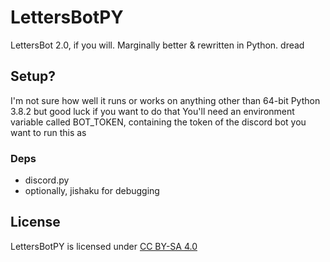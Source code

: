 # LettersBotPY
LettersBot 2.0, if you will. Marginally better &amp; rewritten in Python. dread

## Setup?
I'm not sure how well it runs or works on anything other than 64-bit Python 3.8.2 but good luck if you want to do that
You'll need an environment variable called BOT_TOKEN, containing the token of the discord bot you want to run this as
### Deps
- discord‏.‏py
- optionally, jishaku for debugging



## License
LettersBotPY is licensed under [CC BY-SA 4.0](https://creativecommons.org/licenses/by-sa/4.0/ " Atribution Share-Alike 4.0 license ")
